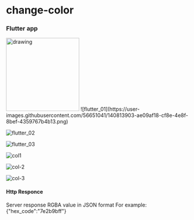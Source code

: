# change-color
### Flutter app 

<img src="https://user-images.githubusercontent.com/56651041/140813903-ae09af18-cf8e-4e8f-8bef-4359767b4b13.png" alt="drawing" width="200"/>
![flutter_01](https://user-images.githubusercontent.com/56651041/140813903-ae09af18-cf8e-4e8f-8bef-4359767b4b13.png)

![flutter_02](https://user-images.githubusercontent.com/56651041/140813912-c39c8916-7e16-45f5-b95b-1c37a0dd1a8e.png)

![flutter_03](https://user-images.githubusercontent.com/56651041/140813921-271424b1-b4b9-4086-997e-4766410f40bd.png)

![col1](https://user-images.githubusercontent.com/56651041/140813937-865dfbac-5392-4d8f-8a7f-4ebcac17ba08.png)

![col-2](https://user-images.githubusercontent.com/56651041/140813963-b3fe598b-ee78-4af8-8fba-fd635600784a.png)

![col-3](https://user-images.githubusercontent.com/56651041/140813974-8f1fcdfc-8631-4386-a103-c14ae33d8559.png)


#### Http Responce
Server response RGBA value in JSON format For example:  
  {"hex_code":"7e2b9bff"}
